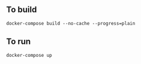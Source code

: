 ## To build
```
docker-compose build --no-cache --progress=plain
```

## To run
```
docker-compose up
```